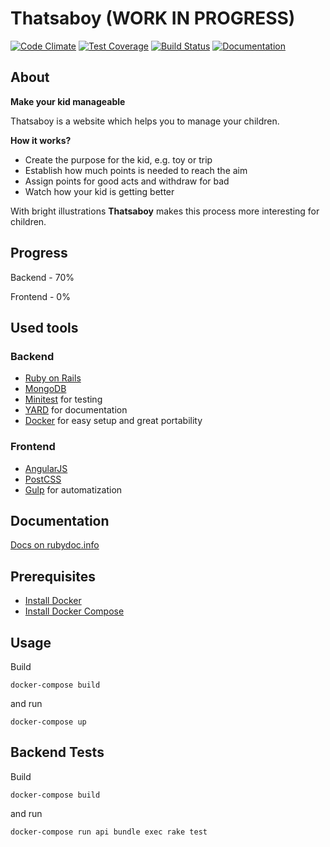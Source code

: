 # Thatsaboy (WORK IN PROGRESS)

[![Code Climate](https://codeclimate.com/github/korolvs/thatsaboy/badges/gpa.svg)](https://codeclimate.com/github/korolvs/thatsaboy) 
[![Test Coverage](https://codeclimate.com/github/korolvs/thatsaboy/badges/coverage.svg)](https://codeclimate.com/github/korolvs/thatsaboy/coverage) 
[![Build Status](https://travis-ci.org/korolvs/thatsaboy.svg)](https://travis-ci.org/korolvs/thatsaboy)
[![Documentation](http://img.shields.io/badge/docs-rdoc.info-blue.svg)](http://www.rubydoc.info/github/korolvs/thatsaboy/frames)

## About
**Make your kid manageable**

Thatsaboy is a website which helps you to manage your children.

**How it works?** 

 - Create the purpose for the kid, e.g. toy or trip
 - Establish how much points is needed to reach the aim
 - Assign points for good acts and withdraw for bad
 - Watch how your kid is getting better

With bright illustrations **Thatsaboy** makes this process more interesting for children.

## Progress

Backend - 70%

Frontend - 0%

## Used tools

### Backend
 - [Ruby on Rails](http://rubyonrails.org/)
 - [MongoDB](https://www.mongodb.org/)
 - [Minitest](https://github.com/seattlerb/minitest) for testing
 - [YARD](http://yardoc.org/) for documentation
 - [Docker](https://www.docker.com/) for easy setup and great portability

### Frontend 
 - [AngularJS](https://angularjs.org/)
 - [PostCSS](https://github.com/postcss/postcss)
 - [Gulp](http://gulpjs.com/) for automatization

## Documentation
[Docs on rubydoc.info](http://www.rubydoc.info/github/korolvs/thatsaboy/frames)
 
## Prerequisites
 - [Install Docker](http://docs.docker.com/linux/started/)
 - [Install Docker Compose](http://docs.docker.com/compose/install/)
 
## Usage
Build 
```
docker-compose build
``` 
and run 
```
docker-compose up
```

## Backend Tests
Build 
```
docker-compose build
```
and run 
```
docker-compose run api bundle exec rake test
```
